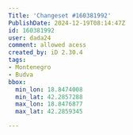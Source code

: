 ```yaml
---
Title: 'Changeset #160381992'
PublishDate: 2024-12-19T08:14:47Z
id: 160381992
user: dada24
comment: allowed acess
created_by: iD 2.30.4
tags:
- Montenegro
- Budva
bbox:
  min_lon: 18.8474008
  min_lat: 42.2857288
  max_lon: 18.8476877
  max_lat: 42.2859345

---
```

